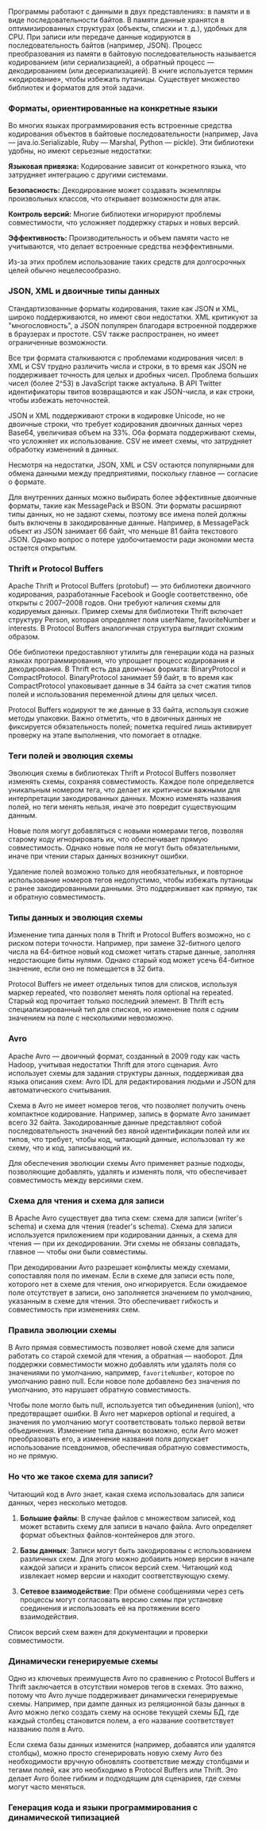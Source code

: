 Программы работают с данными в двух представлениях: в памяти и в виде последовательности байтов. В памяти данные хранятся в оптимизированных структурах (объекты, списки и т. д.), удобных для CPU. При записи или передаче данные кодируются в последовательность байтов (например, JSON). Процесс преобразования из памяти в байтовую последовательность называется кодированием (или сериализацией), а обратный процесс — декодированием (или десериализацией). В книге используется термин «кодирование», чтобы избежать путаницы. Существует множество библиотек и форматов для этой задачи.

### Форматы, ориентированные на конкретные языки

Во многих языках программирования есть встроенные средства кодирования объектов в байтовые последовательности (например, Java — java.io.Serializable, Ruby — Marshal, Python — pickle). Эти библиотеки удобны, но имеют серьезные недостатки:

**Языковая привязка:** Кодирование зависит от конкретного языка, что затрудняет интеграцию с другими системами.

**Безопасность:** Декодирование может создавать экземпляры произвольных классов, что открывает возможности для атак.

**Контроль версий:** Многие библиотеки игнорируют проблемы совместимости, что усложняет поддержку старых и новых версий.

**Эффективность:** Производительность и объем памяти часто не учитываются, что делает встроенные средства неэффективными.

Из-за этих проблем использование таких средств для долгосрочных целей обычно нецелесообразно.

### JSON, XML и двоичные типы данных

Стандартизованные форматы кодирования, такие как JSON и XML, широко поддерживаются, но имеют свои недостатки. XML критикуют за "многословность", а JSON популярен благодаря встроенной поддержке в браузерах и простоте. CSV также распространен, но имеет ограниченные возможности.

Все три формата сталкиваются с проблемами кодирования чисел: в XML и CSV трудно различить числа и строки, в то время как JSON не поддерживает точность для целых и дробных чисел. Проблема больших чисел (более 2^53) в JavaScript также актуальна. В API Twitter идентификаторы твитов возвращаются и как JSON-числа, и как строки, чтобы избежать неточностей.

JSON и XML поддерживают строки в кодировке Unicode, но не двоичные строки, что требует кодирования двоичных данных через Base64, увеличивая объем на 33%. Оба формата поддерживают схемы, что усложняет их использование. CSV не имеет схемы, что затрудняет обработку изменений в данных.

Несмотря на недостатки, JSON, XML и CSV остаются популярными для обмена данными между предприятиями, поскольку главное — согласие о формате.

Для внутренних данных можно выбирать более эффективные двоичные форматы, такие как MessagePack и BSON. Эти форматы расширяют типы данных, но не задают схемы, поэтому все имена полей должны быть включены в закодированные данные. Например, в MessagePack объект из JSON занимает 66 байт, что меньше 81 байта текстового JSON. Однако вопрос о потере удобочитаемости ради экономии места остается открытым.

### Thrift и Protocol Buffers

Apache Thrift и Protocol Buffers (protobuf) — это библиотеки двоичного кодирования, разработанные Facebook и Google соответственно, обе открыты с 2007–2008 годов. Они требуют наличия схемы для кодируемых данных. Пример схемы для библиотеки Thrift включает структуру Person, которая определяет поля userName, favoriteNumber и interests. В Protocol Buffers аналогичная структура выглядит схожим образом.

Обе библиотеки предоставляют утилиты для генерации кода на разных языках программирования, что упрощает процесс кодирования и декодирования. В Thrift есть два двоичных формата: BinaryProtocol и CompactProtocol. BinaryProtocol занимает 59 байт, в то время как CompactProtocol упаковывает данные в 34 байта за счет сжатия типов полей и использования переменной длины для целых чисел.

Protocol Buffers кодируют те же данные в 33 байта, используя схожие методы упаковки. Важно отметить, что в двоичных данных не фиксируется обязательность полей; пометка required лишь активирует проверку на этапе выполнения, что помогает в отладке.

### Теги полей и эволюция схемы

Эволюция схемы в библиотеках Thrift и Protocol Buffers позволяет изменять схемы, сохраняя совместимость. Каждое поле определяется уникальным номером тега, что делает их критически важными для интерпретации закодированных данных. Можно изменять названия полей, но теги менять нельзя, иначе это повредит существующим данным.

Новые поля могут добавляться с новыми номерами тегов, позволяя старому коду игнорировать их, что обеспечивает прямую совместимость. Однако новые поля не могут быть обязательными, иначе при чтении старых данных возникнут ошибки.

Удаление полей возможно только для необязательных, и повторное использование номеров тегов недопустимо, чтобы избежать путаницы с ранее закодированными данными. Это поддерживает как прямую, так и обратную совместимость.

### Типы данных и эволюция схемы

Изменение типа данных поля в Thrift и Protocol Buffers возможно, но с риском потери точности. Например, при замене 32-битного целого числа на 64-битное новый код сможет читать старые данные, заполняя недостающие биты нулями. Однако старый код может усечь 64-битное значение, если оно не помещается в 32 бита.

Protocol Buffers не имеет отдельных типов для списков, используя маркер repeated, что позволяет менять поля optional на repeated. Старый код прочитает только последний элемент. В Thrift есть специализированный тип для списков, но изменение поля с одним значением на поле с несколькими невозможно.

### Avro

Apache Avro — двоичный формат, созданный в 2009 году как часть Hadoop, учитывая недостатки Thrift для этого сценария. Avro использует схемы для задания структуры данных, поддерживая два языка описания схем: Avro IDL для редактирования людьми и JSON для автоматического считывания.

Схема в Avro не имеет номеров тегов, что позволяет получить очень компактное кодирование. Например, запись в формате Avro занимает всего 32 байта. Закодированные данные представляют собой последовательность значений без явной идентификации полей или их типов, что требует, чтобы код, читающий данные, использовал ту же схему, что и код, записывающий их. 

Для обеспечения эволюции схемы Avro применяет разные подходы, позволяющие добавлять, удалять и изменять поля, что обеспечивает совместимость между версиями схем.

### Схема для чтения и схема для записи

В Apache Avro существует два типа схем: схема для записи (writer's schema) и схема для чтения (reader's schema). Схема для записи используется приложением при кодировании данных, а схема для чтения — при их декодировании. Эти схемы не обязаны совпадать, главное — чтобы они были совместимы.

При декодировании Avro разрешает конфликты между схемами, сопоставляя поля по именам. Если в схеме для записи есть поле, которого нет в схеме для чтения, оно игнорируется. Если ожидаемое поле отсутствует в записи, оно заполняется значением по умолчанию, указанным в схеме для чтения. Это обеспечивает гибкость и совместимость при изменениях схем.

### Правила эволюции схемы

В Avro прямая совместимость позволяет новой схеме для записи работать со старой схемой для чтения, а обратная — наоборот. Для поддержки совместимости можно добавлять или удалять поля со значениями по умолчанию, например, `favoriteNumber`, которое по умолчанию равно null. Если новое поле добавлено без значения по умолчанию, это нарушает обратную совместимость. 

Чтобы поле могло быть null, используется тип объединения (union), что предотвращает ошибки. В Avro нет маркеров optional и required, а значения по умолчанию могут соответствовать только первой ветви объединения. Изменение типа данных возможно, если Avro может преобразовать его, а изменение названия поля допускает использование псевдонимов, обеспечивая обратную совместимость, но не прямую.

### Но что же такое схема для записи?

Читающий код в Avro знает, какая схема использовалась для записи данных, через несколько методов. 

1. **Большие файлы**: В случае файлов с множеством записей, код может вставить схему для записи в начало файла. Avro определяет формат объектных файлов-контейнеров для этого.

2. **Базы данных**: Записи могут быть закодированы с использованием различных схем. Для этого можно добавить номер версии в начале каждой записи и хранить список версий схем. Читающий код извлекает номер версии и находит соответствующую схему.

3. **Сетевое взаимодействие**: При обмене сообщениями через сеть процессы могут согласовать версию схемы при установке соединения и использовать её на протяжении всего взаимодействия.

Список версий схем важен для документации и проверки совместимости.

### Динамически генерируемые схемы

Одно из ключевых преимуществ Avro по сравнению с Protocol Buffers и Thrift заключается в отсутствии номеров тегов в схемах. Это важно, потому что Avro лучше поддерживает динамически генерируемые схемы. Например, при дампе данных из реляционной базы данных в Avro можно легко создать схему на основе текущей схемы БД, где каждый столбец становится полем, а его название соответствует названию поля в Avro.

Если схема базы данных изменится (например, добавятся или удалятся столбцы), можно просто сгенерировать новую схему Avro без необходимости вручную обновлять соответствие между столбцами и тегами полей, как это необходимо в Protocol Buffers или Thrift. Это делает Avro более гибким и подходящим для сценариев, где схемы могут часто меняться.

### Генерация кода и языки программирования с динамической типизацией

